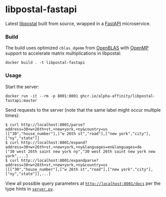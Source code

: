 # libpostal-fastapi

Latest [libpostal](https://github.com/openvenues/libpostal) built from source, wrapped in a [FastAPI](https://github.com/tiangolo/fastapi) microservice.

### Build

The build uses optimized `cblas_dgemm` from [OpenBLAS](https://www.openblas.net/) with [OpenMP](https://www.openmp.org/) support to accelerate matrix multiplications in libpostal:
```
docker build . -t libpostal-fastapi
```

### Usage

Start the server:
```
docker run -it --rm -p 8001:8001 ghcr.io/alpha-affinity/libpostal-fastapi:master
```

Send requests to the server (note that the same label might occur multiple times):
```console
$ curl http://localhost:8001/parse?address=30+w+26th+st,+new+york,+ny&country=us
[["30","house_number"],["w 26th st","road"],["new york","city"],["ny","state"]]
$ curl http://localhost:8001/expand?address=30+w+26th+st,+new+york,+ny&languages=en&languages=de
["30 west 26th saint new york ny","30 west 26th saint new york new york",...]
$ curl http://localhost:8001/expandparse?address=30+w+26th+st,+new+york,+ny&country=us
[[["30","house_number"],["w 26th st","road"],["new york","city"],["ny","state"]],...]
```

View all possible query parameters at [`http://localhost:8001/docs`](http://localhost:8001/docs) per the type hints in [`server.py`](server.py).
